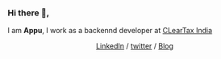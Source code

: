 ### Hi there 👋,

I am **Appu**, I work as a backennd developer at [CLearTax India](https://cleartax.in/)

<p align="center">
  <a href="https://www.linkedin.com/in/appu-b/" target="_blank">LinkedIn</a>  /  <a href="https://twitter.com/_appub" target="_blank">twitter</a>  /  <a href="https://appub.github.io/" target="_blank">Blog</a>  
</p>
<!--
**appub/appub** is a ✨ _special_ ✨ repository because its `README.md` (this file) appears on your GitHub profile.

Here are some ideas to get you started:

- 🔭 I’m currently working on ...
- 🌱 I’m currently learning ...
- 👯 I’m looking to collaborate on ...
- 🤔 I’m looking for help with ...
- 💬 Ask me about ...
- 📫 How to reach me: ...
- 😄 Pronouns: ...
- ⚡ Fun fact: ...
-->
